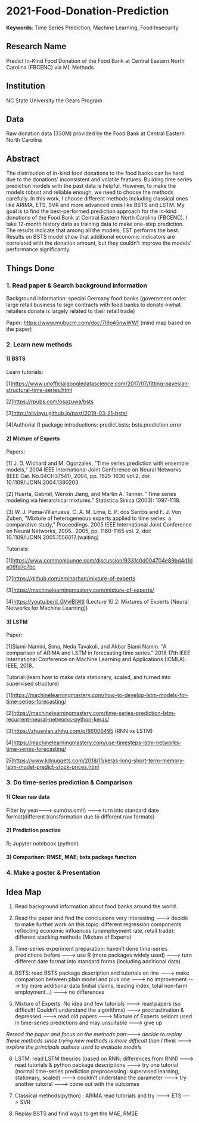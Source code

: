 # 2021-Food-Donation-Prediction
**Keywords**: Time Series Prediction, Machine Learning, Food Insecurity


## Research Name
Predict In-Kind Food Donation of the Food Bank at Central Eastern North Carolina (FBCENC) via ML Methods

## Institution
NC State University the Gears Program

## Data
Raw donation data (330M) provided by the Food Bank at Central Eastern North Carolina

## Abstract
The distribution of in-kind food donations to the food banks can be hard due to the donations' inconsistent and volatile features. Building time series prediction models with the past data is helpful. However, to make the models robust and reliable enough, we need to choose the methods carefully. In this work, I choose different methods including classical ones like ARIMA, ETS, SVR and more advanced ones like BSTS and LSTM. My goal is to find the best-performed prediction approach for the in-kind donations of the Food Bank at Central Eastern North Carolina (FBCENC). I take 12-month history data as training data to make one-step prediction. The results indicate that among all the models, EST performs the best. Results on BSTS model show that additional economic indicators are correlated with the donation amount, but they couldn't improve the models' performance significantly. 


## Things Done
### 1. Read paper & Search background information
Background information: special Germany food banks (government order large retail business to sign contracts with food banks to donate->what retailers donate is largely related to their retail trade)

Paper: https://www.mubucm.com/doc/7I9oA5nwWWf (mind map based on the paper)

### 2. Learn new methods  
#### 1) BSTS

Learn tutorials:

[1]https://www.unofficialgoogledatascience.com/2017/07/fitting-bayesian-structural-time-series.html

[2]https://rpubs.com/osazuwa/bsts

[3]http://oliviayu.github.io/post/2019-03-21-bsts/

[4]Authorial R package introductions: predict.bsts; bsts.prediction.error

#### 2) Mixture of Experts
Papers:

[1] J. D. Wichard and M. Ogorzalek, "Time series prediction with ensemble models," 2004 IEEE International Joint Conference on Neural Networks (IEEE Cat. No.04CH37541), 2004, pp. 1625-1630 vol.2, doi: 10.1109/IJCNN.2004.1380203.

[2] Huerta, Gabriel, Wenxin Jiang, and Martin A. Tanner. "Time series modeling via hierarchical mixtures." Statistica Sinica (2003): 1097-1118.

[3] W. J. Puma-Villanueva, C. A. M. Lima, E. P. dos Santos and F. J. Von Zuben, "Mixture of heterogeneous experts applied to time series: a comparative study," Proceedings. 2005 IEEE International Joint Conference on Neural Networks, 2005., 2005, pp. 1160-1165 vol. 2, doi: 10.1109/IJCNN.2005.1556017.(waiting)

Tutorials:

[1]https://www.commonlounge.com/discussion/9331c0d004704e89bd4d1da08fd7c7bc

[2]https://github.com/eminorhan/mixture-of-experts

[3]https://machinelearningmastery.com/mixture-of-experts/

[4]https://youtu.be/d_GVvIBlWtI  (Lecture 10.2: Mixtures of Experts [Neural Networks for Machine Learning])

#### 3) LSTM
Paper:

[1]Siami-Namini, Sima, Neda Tavakoli, and Akbar Siami Namin. "A comparison of ARIMA and LSTM in forecasting time series." 2018 17th IEEE International Conference on Machine Learning and Applications (ICMLA). IEEE, 2018.

Tutorial:(learn how to make data stationary, scaled, and turned into supervised structure)

[1]https://machinelearningmastery.com/how-to-develop-lstm-models-for-time-series-forecasting/

[2]https://machinelearningmastery.com/time-series-prediction-lstm-recurrent-neural-networks-python-keras/

[3]https://zhuanlan.zhihu.com/p/86006495 (RNN vs LSTM)

[4]https://machinelearningmastery.com/use-timesteps-lstm-networks-time-series-forecasting/

[5]https://www.kdnuggets.com/2018/11/keras-long-short-term-memory-lstm-model-predict-stock-prices.html

### 3. Do time-series prediction & Comparison

#### 1) Clean raw data 
Filter by year---> sum(na.omit) ---> turn into standard date format(different transformation due to different raw formats)

#### 2) Prediction practise
R; Jupyter notebook (python)

#### 3) Comparison: RMSE, MAE; bsts package function

### 4. Make a poster & Presentation

## Idea Map
1) Read background information about food banks around the world. 

2) Read the paper and find the conclusions very interesting ---> decide to make further work on this topic: different regression components reflecting economic influences (unemployment rate, retail trade); different stacking methods (Mixture of Experts)

3) Time-series experiment preparation: haven’t done time-series predictions before ---> use R (more packages widely used) ---> turn different date format into standard forms (including additional data)

4) BSTS: read BSTS package description and tutorials on line ---> make comparison between plain model and plus one ---> no improvement ---> try more additional data (initial claims, leading index, total non-farm employment...) ---> no differences

5) Mixture of Experts: No idea and few tutorials ---> read papers (so difficult! Couldn’t understand the algorithms) ---> procrastination & depressed ---> read old papers ---> Mixture of Experts seldom used in time-series predictions and may unsuitable ---> give up

*Reread the paper and focus on the methods part---> decide to replay these methods since trying new methods is more difficult than I think ---> explore the principals authors used to evaluate models*

6) LSTM: read LSTM theories (based on RNN; differences from RNN) ---> read tutorials & python package descriptions ---> try one tutorial (normal time-series prediction preprocessing: supervised learning, stationary, scaled) ---> couldn’t understand the parameter ---> try another tutorial ---> come out with the outcomes

7) Classical methods(python) : ARIMA read tutorials and try ---> ETS ---> SVR

8) Replay BSTS and find ways to get the MAE, RMSE

